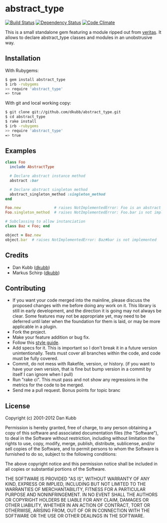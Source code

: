 abstract_type
==============

[![Build Status](https://secure.travis-ci.org/dkubb/abstract_type.png?branch=master)](http://travis-ci.org/dkubb/abstract_type)
[![Dependency Status](https://gemnasium.com/dkubb/abstract_type.png)](https://gemnasium.com/dkubb/abstract_type)
[![Code Climate](https://codeclimate.com/badge.png)](https://codeclimate.com/github/dkubb/abstract_type)

This is a small standalone gem featuring a module ripped out from [veritas](https://github.com/dkubb/veritas).
It allows to declare abstract_type classes and modules in an unobstrusive way.

Installation
------------

With Rubygems:

```bash
$ gem install abstract_type
$ irb -rubygems
>> require 'abstract_type'
=> true
```

With git and local working copy:

```bash
$ git clone git://github.com/dkubb/abstract_type.git
$ cd abstract_type
$ rake install
$ irb -rubygems
>> require 'abstract_type'
=> true
```

Examples
--------

``` ruby
class Foo
  include AbstractType

  # Declare abstract instance method
  abstract :bar

  # Declare abstract singleton method
  abstract_singleton_method :singleton_method
end

Foo.new               # raises NotImplementedError: Foo is an abstract type
Foo.singleton_method  # raises NotImplementedError: Foo.bar is not implemented

# Subclassing to allow instanciation
class Baz < Foo; end

object = Baz.new
object.bar  # raises NotImplementedError: Baz#bar is not implemented

```

Credits
-------

* Dan Kubb ([dkubb](https://github.com/dkubb))
* Markus Schirp ([dkubb](https://github.com/mbj))

Contributing
-------------

* If you want your code merged into the mainline, please discuss the proposed changes with me before doing any work on it. This library is still in early development, and the direction it is going may not always be clear. Some features may not be appropriate yet, may need to be deferred until later when the foundation for them is laid, or may be more applicable in a plugin.
* Fork the project.
* Make your feature addition or bug fix.
* Follow this [style guide](https://github.com/dkubb/styleguide).
* Add specs for it. This is important so I don't break it in a future version unintentionally. Tests must cover all branches within the code, and code must be fully covered.
* Commit, do not mess with Rakefile, version, or history. (if you want to have your own version, that is fine but bump version in a commit by itself I can ignore when I pull)
* Run "rake ci". This must pass and not show any regressions in the metrics for the code to be merged.
* Send me a pull request. Bonus points for topic branc

License
-------

Copyright (c) 2001-2012 Dan Kubb

Permission is hereby granted, free of charge, to any person obtaining
a copy of this software and associated documentation files (the
"Software"), to deal in the Software without restriction, including
without limitation the rights to use, copy, modify, merge, publish,
distribute, sublicense, and/or sell copies of the Software, and to
permit persons to whom the Software is furnished to do so, subject to
the following conditions:

The above copyright notice and this permission notice shall be
included in all copies or substantial portions of the Software.

THE SOFTWARE IS PROVIDED "AS IS", WITHOUT WARRANTY OF ANY KIND,
EXPRESS OR IMPLIED, INCLUDING BUT NOT LIMITED TO THE WARRANTIES OF
MERCHANTABILITY, FITNESS FOR A PARTICULAR PURPOSE AND
NONINFRINGEMENT. IN NO EVENT SHALL THE AUTHORS OR COPYRIGHT HOLDERS BE
LIABLE FOR ANY CLAIM, DAMAGES OR OTHER LIABILITY, WHETHER IN AN ACTION
OF CONTRACT, TORT OR OTHERWISE, ARISING FROM, OUT OF OR IN CONNECTION
WITH THE SOFTWARE OR THE USE OR OTHER DEALINGS IN THE SOFTWARE.
